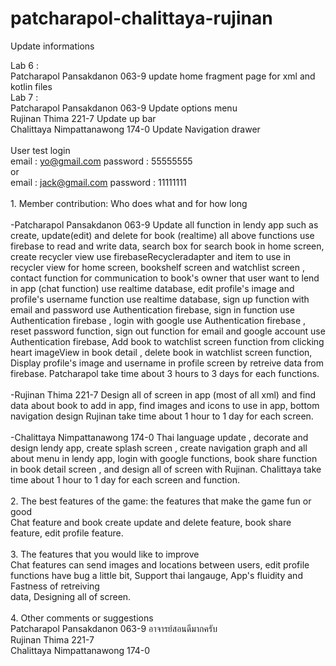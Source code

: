 # patcharapol-chalittaya-rujinan

Update informations

Lab 6 :
</br>Patcharapol Pansakdanon 063-9 update home fragment page for xml and kotlin files 
</br>Lab 7 :
</br>Patcharapol Pansakdanon 063-9 Update options menu
</br> Rujinan Thima 221-7 Update up bar
</br> Chalittaya Nimpattanawong 174-0 Update Navigation drawer
</br></br>User test login
</br>email : yo@gmail.com
password : 55555555
</br>or
</br>email : jack@gmail.com
password : 11111111
</br>
</br>1. Member contribution: Who does what and for how long
</br></br>-Patcharapol Pansakdanon 063-9 Update all function in lendy app such as create, update(edit) and delete for book (realtime) all above functions use firebase to read and write data, search box for search book in home screen, create recycler view use firebaseRecycleradapter and item to use in recycler view for home screen, bookshelf screen and watchlist screen , contact function for communication to book's owner that user want to lend in app (chat function) use realtime database, edit profile's image and profile's username function use realtime database, sign up function with email and password use Authentication firebase, sign in function use Authentication firebase , login with google use Authentication firebase , reset password function, sign out function for email and google account use Authentication firebase, Add book to watchlist screen function from clicking heart imageView in book detail , delete book in watchlist screen function, Display profile's image and username in profile screen by retreive data from firebase. Patcharapol take time about 3 hours to 3 days for each functions.
</br></br>-Rujinan Thima 221-7 Design all of screen in app (most of all xml) and find data about book to add in app, find images and icons to use in app, bottom navigation design Rujinan take time about 1 hour to 1 day for each screen.
</br></br>-Chalittaya Nimpattanawong 174-0 Thai language update , decorate and design lendy app, create splash screen , create navigation graph and all about menu in lendy app, login with google functions, book share function in book detail screen , and design all of screen with Rujinan. Chalittaya take time about 1 hour to 1 day for each screen and function.
</br>
</br>2. The best features of the game: the features that make the game fun or good
</br>Chat feature and book create update and delete feature, book share feature, edit profile feature.
</br>
</br>3. The features that you would like to improve
</br>Chat features can send images and locations between users, edit profile functions have bug a little bit, Support thai langauge, App's fluidity and Fastness of retreiving </br>data, Designing all of screen.
</br>
</br>4. Other comments or suggestions
</br> Patcharapol Pansakdanon 063-9 อาจารย์สอนดีมากครับ
</br> Rujinan Thima 221-7 
</br> Chalittaya Nimpattanawong 174-0
